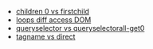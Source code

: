 * [children 0 vs firstchild](http://jsperf.com/children-0-vs-firstchild/13)
* [loops diff access DOM](http://jsperf.com/loopsdiffaccessdom)
* [queryselector vs queryselectorall-get0](http://jsperf.com/queryselector-vs-queryselectorall-get0)
* [tagname vs direct](http://jsperf.com/tagname-vs-direct)

